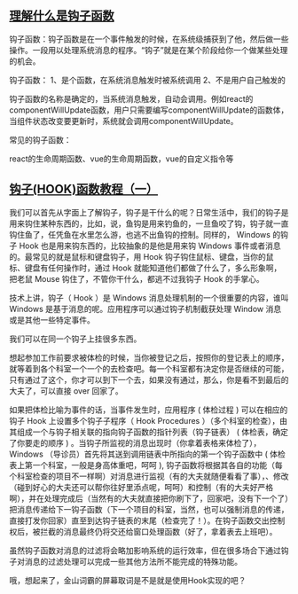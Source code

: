 ## [ 理解什么是钩子函数 ](https://www.cnblogs.com/8080zh/p/11164277.html)         

钩子函数：钩子函数是在一个事件触发的时候，在系统级捕获到了他，然后做一些操作。一段用以处理系统消息的程序。“钩子”就是在某个阶段给你一个做某些处理的机会。

钩子函数： 1、是个函数，在系统消息触发时被系统调用 2、不是用户自己触发的

钩子函数的名称是确定的，当系统消息触发，自动会调用。例如react的componentWillUpdate函数，用户只需要编写componentWillUpdate的函数体，当组件状态改变要更新时，系统就会调用componentWillUpdate。



常见的钩子函数：

react的生命周期函数、vue的生命周期函数，vue的自定义指令等

## [钩子(HOOK)函数教程（一）](https://blog.csdn.net/weixin_39345003/article/details/80813765)

 我们可以首先从字面上了解钩子，钩子是干什么的呢？日常生活中，我们的钩子是用来钩住某种东西的，比如，说，鱼钩是用来钓鱼的，一旦鱼咬了钩，钩子就一直钩住鱼了，任凭鱼在水里怎么游，也逃不出鱼钩的控制。同样的， Windows 的钩子 Hook 也是用来钩东西的，比较抽象的是他是用来钩 Windows 事件或者消息的。最常见的就是鼠标和键盘钩子，用 Hook 钩子钩住鼠标、键盘，当你的鼠标、键盘有任何操作时，通过 Hook 就能知道他们都做了什么了，多么形象啊，把老鼠 Mouse 钩住了，不管你干什么，都逃不过我钩子 Hook 的手掌心。

 技术上讲，钩子（ Hook ）是 Windows 消息处理机制的一个很重要的内容，谁叫 Windows 是基于消息的呢。应用程序可以通过钩子机制截获处理 Window 消息或是其他一些特定事件。

 我们可以在同一个钩子上挂很多东西。

 想起参加工作前要求被体检的时候，当你被登记之后，按照你的登记表上的顺序，就等着到各个科室一个一个的去检查吧。每一个科室都有决定你是否继续的可能，只有通过了这个，你才可以到下一个去，如果没有通过，那么，你是看不到最后的大夫了，可以直接 over 回家了。

如果把体检比喻为事件的话，当事件发生时，应用程序 ( 体检过程 ) 可以在相应的钩子 Hook 上设置多个钩子子程序（ Hook Procedures ）（多个科室的检查），由其组成一个与钩子相关联的指向钩子函数的指针列表（钩子链表） ( 体检表，确定了你要走的顺序 ) 。当钩子所监视的消息出现时（你拿着表格来体检了）， Windows （导诊员）首先将其送到调用链表中所指向的第一个钩子函数中 ( 体检表上第一个科室，一般是身高体重吧，呵呵 ), 钩子函数将根据其各自的功能（每个科室检查的项目不一样啊）对消息进行监视（有的大夫就随便看看了事），、修改（碰到好心的大夫还可以帮你往好里添点呢，呵呵）和控制（有的大夫好严格啊），并在处理完成后（当然有的大夫就直接把你刷下了，回家吧，没有下一个了）把消息传递给下一钩子函数（下一个项目的科室，当然，也可以强制消息的传递，直接打发你回家）直至到达钩子链表的末尾（检查完了！）。在钩子函数交出控制权后，被拦截的消息最终仍将交还给窗口处理函数（好了，拿着表去上班吧）。

虽然钩子函数对消息的过滤将会略加影响系统的运行效率，但在很多场合下通过钩子对消息的过滤处理可以完成一些其他方法所不能完成的特殊功能。

  哦，想起来了，金山词霸的屏幕取词是不是就是使用Hook实现的吧？